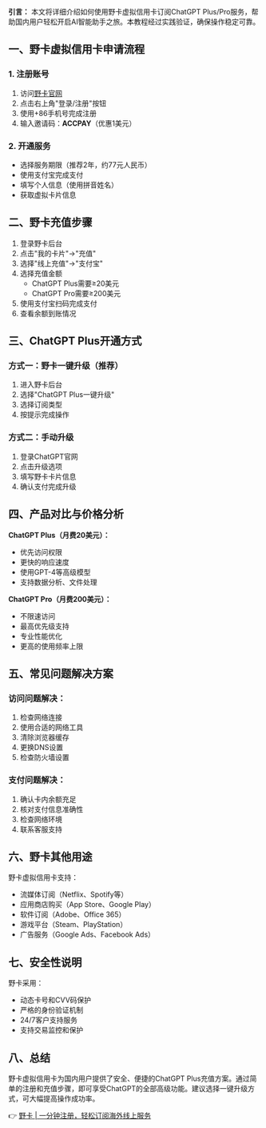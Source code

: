 **引言：**
本文将详细介绍如何使用野卡虚拟信用卡订阅ChatGPT Plus/Pro服务，帮助国内用户轻松开启AI智能助手之旅。本教程经过实践验证，确保操作稳定可靠。

## 一、野卡虚拟信用卡申请流程

### 1. 注册账号
1. 访问[野卡官网](https://bit.ly/bewildcard)
2. 点击右上角"登录/注册"按钮
3. 使用+86手机号完成注册
4. 输入邀请码：**ACCPAY**（优惠1美元）

### 2. 开通服务
- 选择服务期限（推荐2年，约77元人民币）
- 使用支付宝完成支付
- 填写个人信息（使用拼音姓名）
- 获取虚拟卡片信息

## 二、野卡充值步骤

1. 登录野卡后台
2. 点击"我的卡片"→"充值"
3. 选择"线上充值"→"支付宝"
4. 选择充值金额
   - ChatGPT Plus需要≥20美元
   - ChatGPT Pro需要≥200美元
5. 使用支付宝扫码完成支付
6. 查看余额到账情况

## 三、ChatGPT Plus开通方式

### 方式一：野卡一键升级（推荐）
1. 进入野卡后台
2. 选择"ChatGPT Plus一键升级"
3. 选择订阅类型
4. 按提示完成操作

### 方式二：手动升级
1. 登录ChatGPT官网
2. 点击升级选项
3. 填写野卡卡片信息
4. 确认支付完成升级

## 四、产品对比与价格分析

**ChatGPT Plus（月费20美元）：**
- 优先访问权限
- 更快的响应速度
- 使用GPT-4等高级模型
- 支持数据分析、文件处理

**ChatGPT Pro（月费200美元）：**
- 不限速访问
- 最高优先级支持
- 专业性能优化
- 更高的使用频率上限

## 五、常见问题解决方案

### 访问问题解决：
1. 检查网络连接
2. 使用合适的网络工具
3. 清除浏览器缓存
4. 更换DNS设置
5. 检查防火墙设置

### 支付问题解决：
1. 确认卡内余额充足
2. 核对支付信息准确性
3. 检查网络环境
4. 联系客服支持

## 六、野卡其他用途

野卡虚拟信用卡支持：
- 流媒体订阅（Netflix、Spotify等）
- 应用商店购买（App Store、Google Play）
- 软件订阅（Adobe、Office 365）
- 游戏平台（Steam、PlayStation）
- 广告服务（Google Ads、Facebook Ads）

## 七、安全性说明

野卡采用：
- 动态卡号和CVV码保护
- 严格的身份验证机制
- 24/7客户支持服务
- 支持交易监控和保护

## 八、总结

野卡虚拟信用卡为国内用户提供了安全、便捷的ChatGPT Plus充值方案。通过简单的注册和充值步骤，即可享受ChatGPT的全部高级功能。建议选择一键升级方式，可大幅提高操作成功率。

👉 [野卡 | 一分钟注册，轻松订阅海外线上服务](https://bit.ly/bewildcard)